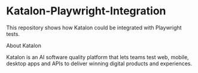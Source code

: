# Katalon-Playwright-Integration
This repository shows how Katalon could be integrated with Playwright tests.

About Katalon

Katalon is an AI software quality platform that lets teams test web, mobile, desktop apps and APIs to deliver winning digital products and experiences.



